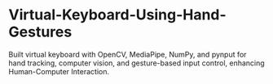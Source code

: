 # Virtual-Keyboard-Using-Hand-Gestures

Built virtual keyboard with OpenCV, MediaPipe, NumPy, and pynput for hand tracking, computer vision, and gesture-based input control, enhancing 
Human-Computer Interaction.
